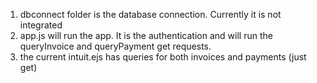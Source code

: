 1. dbconnect folder is the database connection. Currently it is not integrated
2. app.js will run the app. It is the authentication and will run the queryInvoice and queryPayment get requests. 
3. the current intuit.ejs has queries for both invoices and payments (just get)